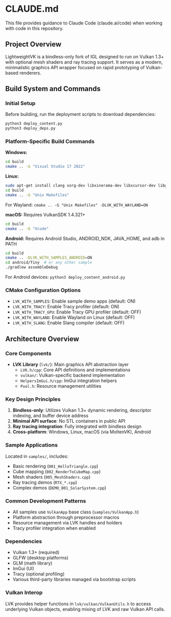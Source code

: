 # CLAUDE.md

This file provides guidance to Claude Code (claude.ai/code) when working with code in this repository.

## Project Overview

LightweightVK is a bindless-only fork of IGL designed to run on Vulkan 1.3+ with optional mesh shaders and ray tracing support. It serves as a modern, minimalistic graphics API wrapper focused on rapid prototyping of Vulkan-based renderers.

## Build System and Commands

### Initial Setup
Before building, run the deployment scripts to download dependencies:
```bash
python3 deploy_content.py
python3 deploy_deps.py
```

### Platform-Specific Build Commands

**Windows:**
```bash
cd build
cmake .. -G "Visual Studio 17 2022"
```

**Linux:**
```bash
sudo apt-get install clang xorg-dev libxinerama-dev libxcursor-dev libgles2-mesa-dev libegl1-mesa-dev libglfw3-dev libglew-dev libstdc++-12-dev extra-cmake-modules libxkbcommon-x11-dev wayland-protocols
cd build
cmake .. -G "Unix Makefiles"
```

For Wayland: `cmake .. -G "Unix Makefiles" -DLVK_WITH_WAYLAND=ON`

**macOS:**
Requires VulkanSDK 1.4.321+
```bash
cd build
cmake .. -G "Xcode"
```

**Android:**
Requires Android Studio, ANDROID_NDK, JAVA_HOME, and adb in PATH
```bash
cd build
cmake .. -DLVK_WITH_SAMPLES_ANDROID=ON
cd android/Tiny  # or any other sample
./gradlew assembleDebug
```

For Android devices: `python3 deploy_content_android.py`

### CMake Configuration Options
- `LVK_WITH_SAMPLES`: Enable sample demo apps (default: ON)
- `LVK_WITH_TRACY`: Enable Tracy profiler (default: ON)
- `LVK_WITH_TRACY_GPU`: Enable Tracy GPU profiler (default: OFF)
- `LVK_WITH_WAYLAND`: Enable Wayland on Linux (default: OFF)
- `LVK_WITH_SLANG`: Enable Slang compiler (default: OFF)

## Architecture Overview

### Core Components
- **LVK Library** (`lvk/`): Main graphics API abstraction layer
  - `LVK.h/cpp`: Core API definitions and implementations
  - `vulkan/`: Vulkan-specific backend implementation
  - `HelpersImGui.h/cpp`: ImGui integration helpers
  - `Pool.h`: Resource management utilities

### Key Design Principles
1. **Bindless-only**: Utilizes Vulkan 1.3+ dynamic rendering, descriptor indexing, and buffer device address
2. **Minimal API surface**: No STL containers in public API
3. **Ray tracing integration**: Fully integrated with bindless design
4. **Cross-platform**: Windows, Linux, macOS (via MoltenVK), Android

### Sample Applications
Located in `samples/`, includes:
- Basic rendering (`001_HelloTriangle.cpp`)
- Cube mapping (`002_RenderToCubeMap.cpp`)
- Mesh shaders (`005_MeshShaders.cpp`)
- Ray tracing demos (`RTX_*.cpp`)
- Complex demos (`DEMO_001_SolarSystem.cpp`)

### Common Development Patterns
- All samples use `VulkanApp` base class (`samples/VulkanApp.h`)
- Platform abstraction through preprocessor macros
- Resource management via LVK handles and holders
- Tracy profiler integration when enabled

### Dependencies
- Vulkan 1.3+ (required)
- GLFW (desktop platforms)
- GLM (math library)
- ImGui (UI)
- Tracy (optional profiling)
- Various third-party libraries managed via bootstrap scripts

### Vulkan Interop
LVK provides helper functions in `lvk/vulkan/VulkanUtils.h` to access underlying Vulkan objects, enabling mixing of LVK and raw Vulkan API calls.